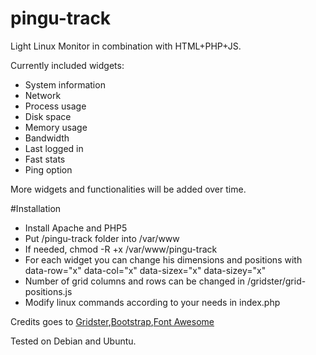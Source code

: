 pingu-track
===========
Light Linux Monitor in combination with HTML+PHP+JS. 

Currently included widgets:
* System information
* Network
* Process usage
* Disk space
* Memory usage
* Bandwidth
* Last logged in
* Fast stats
* Ping option

More widgets and functionalities will be added over time.

#Installation

* Install Apache and PHP5
* Put /pingu-track folder into /var/www
* If needed, chmod -R +x /var/www/pingu-track
* For each widget you can change his dimensions and positions with data-row="x" data-col="x" data-sizex="x" data-sizey="x"
* Number of grid columns and rows can be changed in /gridster/grid-positions.js
* Modify linux commands according to your needs in index.php

Credits goes to <a href="http://gridster.net/">Gridster<a>,<a href="http://getbootstrap.com">Bootstrap<a>,<a href="http://fontawesome.io">Font Awesome<a>

Tested on Debian and Ubuntu.
